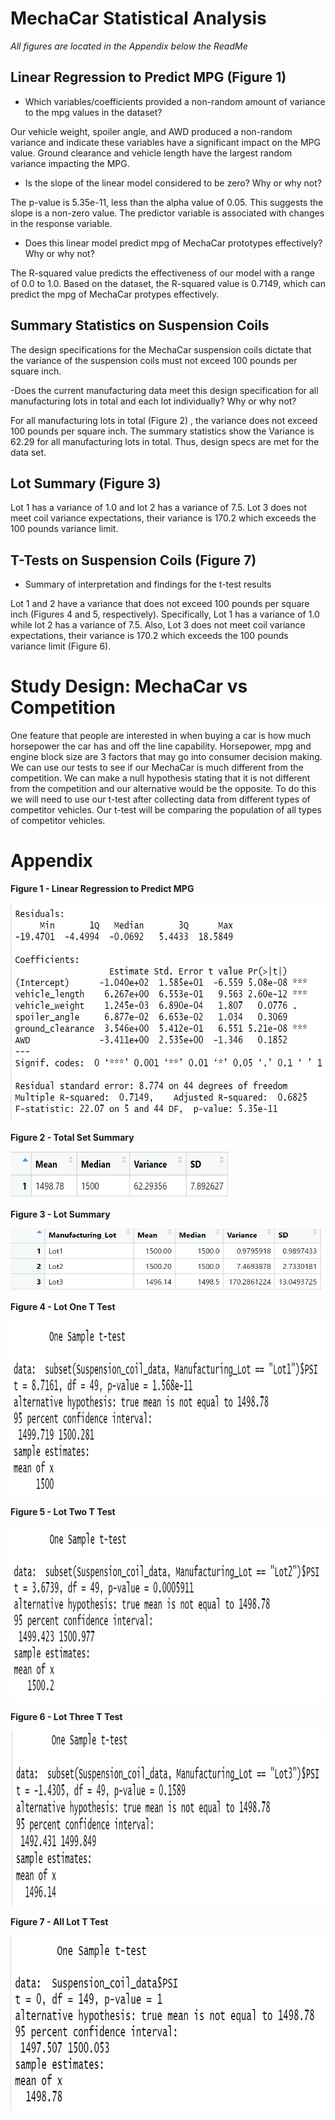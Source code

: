 # MechaCar Statistical Analysis

*All figures are located in the Appendix below the ReadMe*

## Linear Regression to Predict MPG (Figure 1)

- Which variables/coefficients provided a non-random amount of variance to the mpg values in the dataset?

Our vehicle weight, spoiler angle, and AWD produced a non-random variance and indicate these variables have a significant impact on the MPG value. Ground clearance and vehicle length have the largest random variance impacting the MPG.  

- Is the slope of the linear model considered to be zero? Why or why not?

The p-value is 5.35e-11, less than the alpha value of 0.05. This suggests the slope is a non-zero value. The predictor variable is associated with changes in the response variable.

- Does this linear model predict mpg of MechaCar prototypes effectively? Why or why not?

The R-squared value predicts the effectiveness of our model with a range of 0.0 to 1.0. Based on the dataset, the R-squared value is 0.7149, which can predict the mpg of MechaCar protypes effectively. 


## Summary Statistics on Suspension Coils 
The design specifications for the MechaCar suspension coils dictate that the variance of the suspension coils must not exceed 100 pounds per square inch. 

-Does the current manufacturing data meet this design specification for all manufacturing lots in total and each lot individually? Why or why not?

For all manufacturing lots in total (Figure 2) , the variance does not exceed 100 pounds per square inch. The summary statistics show the Variance is 62.29 for all manufacturing lots in total. Thus, design specs are met for the data set.

## Lot Summary (Figure 3)
Lot 1 has a variance of 1.0 and lot 2 has a variance of 7.5. Lot 3 does not meet coil variance expectations, their variance is 170.2 which exceeds the 100 pounds variance limit.

## T-Tests on Suspension Coils (Figure 7)

- Summary of interpretation and findings for the t-test results

Lot 1 and 2 have a variance that does not exceed 100 pounds per square inch (Figures 4 and 5, respectively). Specifically, Lot 1 has a variance of 1.0 while lot 2 has a variance of 7.5. Also, Lot 3 does not meet coil variance expectations, their variance is 170.2 which exceeds the 100 pounds variance limit (Figure 6).

# Study Design: MechaCar vs Competition
One feature that people are interested in when buying a car is how much horsepower the car has and off the line capability. Horsepower, mpg and engine block size  are 3 factors that may go into consumer decision making. We can use our tests to see if our MechaCar is much different from the competition. We can make a null hypothesis stating that it is not different from the competition and our alternative would be the opposite. To do this we will need to use our t-test after collecting data from different types of competitor vehicles. Our t-test will be comparing the population of all types of competitor vehicles.


# Appendix
**Figure 1 - Linear Regression to Predict MPG**

<img src="https://github.com/jratliff1215/Mecha_Car_Statistical_Analysis/blob/main/Challenge/images/mpg_linear_regression.PNG" width="600" height="350"> 


**Figure 2 - Total Set Summary**

<img src="https://github.com/jratliff1215/Mecha_Car_Statistical_Analysis/blob/main/Challenge/images/total_summary.PNG" width="350" height="75"> 


**Figure 3 - Lot Summary**

<img src="https://github.com/jratliff1215/Mecha_Car_Statistical_Analysis/blob/main/Challenge/images/lot_summary.PNG" width="500" height="100"> 


**Figure 4 - Lot One T Test**

<img src="https://github.com/jratliff1215/Mecha_Car_Statistical_Analysis/blob/main/Challenge/images/lot_one_ttest.PNG" width="600" height="280"> 


**Figure 5 - Lot Two T Test**

<img src="https://github.com/jratliff1215/Mecha_Car_Statistical_Analysis/blob/main/Challenge/images/lot_two_ttest.PNG" width="600" height="280"> 


**Figure 6 - Lot Three T Test**

<img src="https://github.com/jratliff1215/Mecha_Car_Statistical_Analysis/blob/main/Challenge/images/lot_three_ttest.PNG" width="600" height="280"> 


**Figure 7 - All Lot T Test**

<img src="https://github.com/jratliff1215/Mecha_Car_Statistical_Analysis/blob/main/Challenge/images/all_lots_ttest.PNG" width="600" height="280"> 

